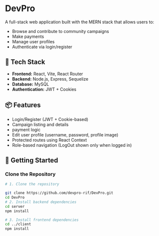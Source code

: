 # DevPro

A full-stack web application built with the MERN stack that allows users to:

- Browse and contribute to community campaigns
- Make payments
- Manage user profiles
- Authenticate via login/register

## 🔧 Tech Stack

- **Frontend:** React, Vite, React Router
- **Backend:** Node.js, Express, Sequelize
- **Database:** MySQL
- **Authentication:** JWT + Cookies

## 📦 Features

- Login/Register (JWT + Cookie-based)
- Campaign listing and details
- payment logic
- Edit user profile (username, password, profile image)
- Protected routes using React Context
- Role-based navigation (LogOut shown only when logged in)

## 🚀 Getting Started

### Clone the Repository

```bash
# 1. Clone the repository

git clone https://github.com/devpro-rif/DevPro.git
cd DevPro
# 2. Install backend dependencies
cd server
npm install

# 3. Install frontend dependencies
cd ../client
npm install
